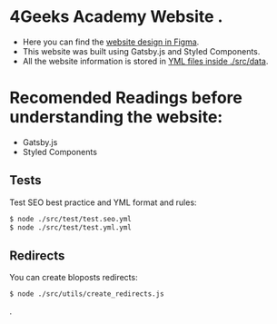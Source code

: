 # 4Geeks Academy Website .

- Here you can find the [website design in Figma](https://www.figma.com/file/0kfc9La5QthLyu927siuCw/Website-Project?node-id=0%3A1).
- This website was built using Gatsby.js and Styled Components.
- All the website information is stored in [YML files inside ./src/data](https://github.com/4GeeksAcademy/website-v2/tree/master/src/data).

# Recomended Readings before understanding the website:

- Gatsby.js
- Styled Components

## Tests

Test SEO best practice and YML format and rules:

```bash
$ node ./src/test/test.seo.yml
$ node ./src/test/test.yml.yml
```

## Redirects

You can create bloposts redirects:

```bash
$ node ./src/utils/create_redirects.js
```

.
